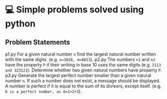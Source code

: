 
# :computer: Simple problems solved using python

## Problem Statements
p1.py  For a given natural number `n` find the largest natural number written with the same digits. (e.g. `n=3658, m=8653`).
p2.py The numbers `n1` and `n2` have the property `P` if their writing in base 10 uses the same digits (e.g. `2113 and 323121`). Determine whether two given natural numbers have property `P`.
p3.py Generate the largest perfect number smaller than a given natural number `n`. If such a number does not exist, a message should be displayed. A number is perfect if it is equal to the sum of its divisors, except itself. (e.g.  `6 is a perfect number, as 6=1+2+3`).
